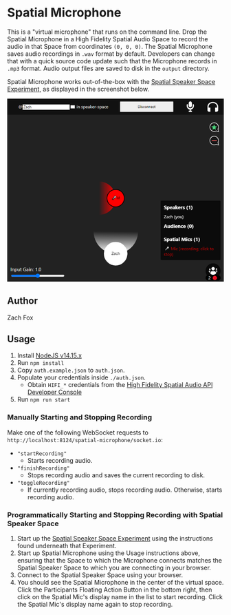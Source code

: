 # Spatial Microphone
This is a "virtual microphone" that runs on the command line. Drop the Spatial Microphone in a High Fidelity Spatial Audio Space to record the audio in that Space from coordinates `(0, 0, 0)`. The Spatial Microphone saves audio recordings in `.wav` format by default. Developers can change that with a quick source code update such that the Microphone records in `.mp3` format. Audio output files are saved to disk in the `output` directory.

Spatial Microphone works out-of-the-box with the [Spatial Speaker Space Experiment](../Spatial-Speaker-Space), as displayed in the screenshot below.

!["Spatial Microphone" Example Screenshot](./screenshot.png)

## Author
Zach Fox

## Usage
1. Install [NodeJS v14.15.x](https://nodejs.org/en/)
2. Run `npm install`
3. Copy `auth.example.json` to `auth.json`.
4. Populate your credentials inside `./auth.json`.
    - Obtain `HIFI_*` credentials from the [High Fidelity Spatial Audio API Developer Console](https://account.highfidelity.com/dev/account)
5. Run `npm run start`

### Manually Starting and Stopping Recording
Make one of the following WebSocket requests to `http://localhost:8124/spatial-microphone/socket.io`:
- `"startRecording"`
    - Starts recording audio.
- `"finishRecording"`
    - Stops recording audio and saves the current recording to disk.
- `"toggleRecording"`
    - If currently recording audio, stops recording audio. Otherwise, starts recording audio.

### Programmatically Starting and Stopping Recording with Spatial Speaker Space
1. Start up the [Spatial Speaker Space Experiment](../Spatial-Speaker-Space) using the instructions found underneath that Experiment.
2. Start up Spatial Microphone using the Usage instructions above, ensuring that the Space to which the Microphone connects matches the Spatial Speaker Space to which you are connecting in your browser.
3. Connect to the Spatial Speaker Space using your browser.
4. You should see the Spatial Microphone in the center of the virtual space. Click the Participants Floating Action Button in the bottom right, then click on the Spatial Mic's display name in the list to start recording. Click the Spatial Mic's display name again to stop recording.